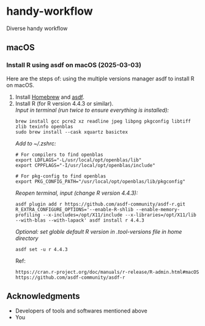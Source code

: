 # handy-workflow
Diverse handy workflow

## macOS

### Install R using asdf on macOS (2025-03-03)

Here are the steps of: using the multiple versions manager asdf to install R on macOS.

1. Install [Homebrew](https://brew.sh/) and [asdf](https://asdf-vm.com/guide/getting-started.html).  
2. Install R (for R version 4.4.3 or similar).  
   *Input in terminal (run twice to ensure everything is installed):*
   ```
   brew install gcc pcre2 xz readline jpeg libpng pkgconfig libtiff zlib texinfo openblas
   sudo brew install --cask xquartz basictex
   ```
   *Add to ~/.zshrc:*
   ```
   # For compilers to find openblas
   export LDFLAGS="-L/usr/local/opt/openblas/lib"
   export CPPFLAGS="-I/usr/local/opt/openblas/include"
   
   # For pkg-config to find openblas
   export PKG_CONFIG_PATH="/usr/local/opt/openblas/lib/pkgconfig"
   ```
   *Reopen terminal, input (change R version 4.4.3):*
   ```
   asdf plugin add r https://github.com/asdf-community/asdf-r.git
   R_EXTRA_CONFIGURE_OPTIONS='--enable-R-shlib --enable-memory-profiling --x-includes=/opt/X11/include --x-libraries=/opt/X11/lib --with-blas --with-lapack' asdf install r 4.4.3
   ```
   *Optional: set globle default R version in .tool-versions file in home directory*
   ```
   asdf set -u r 4.4.3
   ```
   Ref:
   ```
   https://cran.r-project.org/doc/manuals/r-release/R-admin.html#macOS
   https://github.com/asdf-community/asdf-r
   ```


## Acknowledgments
  - Developers of tools and softwares mentioned above
  - You
